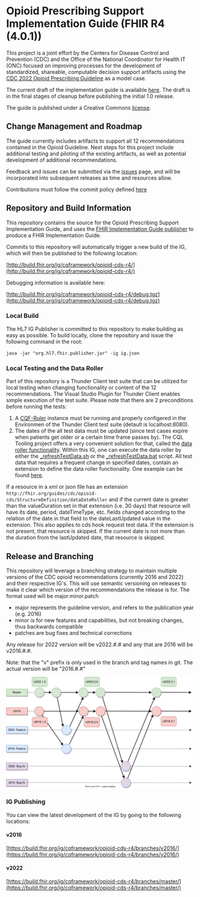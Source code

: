 # Opioid Prescribing Support Implementation Guide (FHIR R4 (4.0.1))

This project is a joint effort by the Centers for Disease Control and Prevention (CDC) and the Office of the National Coordinator for Health IT (ONC) focused on improving processes for the development of standardized, shareable, computable decision support artifacts using the [CDC 2022 Opioid Prescribing Guideline](https://www.cdc.gov/mmwr/volumes/71/rr/rr7103a1.htm) as a model case.

The current draft of the implementation guide is available [here](http://build.fhir.org/ig/cqframework/opioid-cds-r4/). The draft is in the final stages of cleanup before publishing the initial 1.0 release.

The guide is published under a Creative Commons [license](LICENSE.md).

## Change Management and Roadmap

The guide currently includes artifacts to support all 12 recommendations contained in the Opioid Guideline. Next steps for this project include additional testing and piloting of the existing artifacts, as well as potential development of additional recommendations.

Feedback and issues can be submitted via the [issues](issues) page, and will be incorporated into subsequent releases as time and resources allow.

Contributions must follow the commit policy defined [here](/commit_policy.md)

## Repository and Build Information

This repository contains the source for the Opioid Prescribing Support Implementation Guide, and uses the [FHIR Implementation Guide publisher](http://wiki.hl7.org/index.php?title=IG_Publisher_Documentation) to produce a FHIR Implementation Guide.

Commits to this repository will automatically trigger a new build of the IG, which will then be published to the following location:

[http://build.fhir.org/ig/cqframework/opioid-cds-r4/](http://build.fhir.org/ig/cqframework/opioid-cds-r4/)

Debugging information is available here:

[http://build.fhir.org/ig/cqframework/opioid-cds-r4/debug.tgz](http://build.fhir.org/ig/cqframework/opioid-cds-r4/debug.tgz)

### Local Build

The HL7 IG Publisher is committed to this repository to make building as easy as possible. To build locally, clone the repository and issue the following command in the root:

    java -jar "org.hl7.fhir.publisher.jar" -ig ig.json

### Local Testing and the Data Roller
Part of this repository is a Thunder Client test suite that can be utilized for local testing when changing functionality or content of the 12 recommendations. The Visual Studio Plugin for Thunder Client enables simple execution of the test suite. Please note that there are 2 preconditions before running the tests:
1. A [CQF-Ruler](https://github.com/cqframework/cqf-ruler) instance must be running and properly configered in the Environmen of the Thunder Client test suite (detault is localhost:8080). 
2. The dates of the all test data must be updated (since test cases expire when patients get older or a certain time frame passes by). The CQL Tooling project offers a very convenient solution for that, called the [data roller functionality](https://github.com/cqframework/cqf-tooling/tree/master/tooling/src/main/java/org/opencds/cqf/tooling/dateroller). Within this IG, one can execute the data roller by either the [_refreshTestData.sh](https://github.com/cqframework/opioid-cds-r4/blob/master/_refreshTestData.sh) or the [_refreshTestData.bat](https://github.com/cqframework/opioid-cds-r4/blob/master/_refreshTestData.bat) script. All test data that requires a frequent change in specified dates, contain an extension to define the data roller functionality. One example can be found [here](https://github.com/cqframework/opioid-cds-r4/blob/master/input/pagecontent/requests/OpioidCDSREC01/request-example-rec-01-in-outpatient-opioid.json#L16).

If a resource in a xml or json file has an extension `http://fhir.org/guides/cdc/opioid-cds/StructureDefinition/dataDateRoller`
and if the current date is greater than the valueDuration set in that extension (i.e. 30 days) that resource will have its date, period, dateTimeType, etc. fields changed according to the relation of the date in that field to the dateLastUpdated value in the extension. This also applies to cds hook request test data. If the extension is not present, that resource is skipped. If the current date is not more than the duration from the lastUpdated date, that resource is skipped.

## Release and Branching

This repository will leverage a branching strategy to maintain multiple versions of the CDC opioid recommendations (currently 2016 and 2022) and their respective IG's. This will use semantic versioning on releases to make it clear which version of the recommendations the release is for.
 The format used will be major.minor.patch
- major represents the guideline version, and refers to the publication year (e.g. 2016)
- minor is for new features and capabilities, but not breaking changes, thus backwards compatible
- patches are bug fixes and technical corrections

Any release for 2022 version will be v2022.#.# and any that are 2016 will be v2016.#.#.

Note: that the "v" prefix is only used in the branch and tag names in git. The actual version will be "2016.#.#"


![branching](diagrams/Branching.svg)

### IG Publishing

You can view the latest development of the IG by going to the following locations:

#### v2016
[https://build.fhir.org/ig/cqframework/opioid-cds-r4/branches/v2016/](https://build.fhir.org/ig/cqframework/opioid-cds-r4/branches/v2016/)

#### v2022
[https://build.fhir.org/ig/cqframework/opioid-cds-r4/branches/master/](https://build.fhir.org/ig/cqframework/opioid-cds-r4/branches/master/)